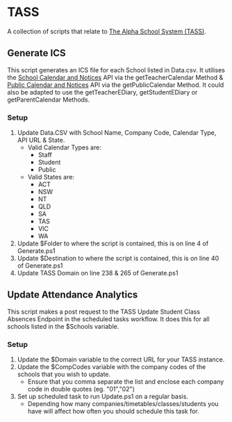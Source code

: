 # TASS
A collection of scripts that relate to [The Alpha School System (TASS)](https://www.tassweb.com.au/).

## Generate ICS
This script generates an ICS file for each School listed in Data.csv. It utilises the [School Calendar and Notices](https://github.com/TheAlphaSchoolSystemPTYLTD/school-calendar-and-notices) API via the getTeacherCalendar Method & [Public Calendar and Notices](https://github.com/TheAlphaSchoolSystemPTYLTD/public-calendar-and-notices) API via the getPublicCalendar Method. It could also be adapted to use the getTeacherEDiary, getStudentEDiary or getParentCalendar Methods.
### Setup
1. Update Data.CSV with School Name, Company Code, Calendar Type, API URL & State.
    - Valid Calendar Types are:
        - Staff
        - Student
        - Public
    - Valid States are:
        - ACT
        - NSW
        - NT
        - QLD
        - SA
        - TAS
        - VIC
        - WA
2.  Update $Folder to where the script is contained, this is on line 4 of Generate.ps1
3.  Update $Destination to where the script is contained, this is on line 40 of Generate.ps1
4.  Update TASS Domain on line 238 & 265 of Generate.ps1

## Update Attendance Analytics
This script makes a post request to the TASS Update Student Class Absences Endpoint in the scheduled tasks workflow. It does this for all schools listed in the $Schools variable.
### Setup
1. Update the $Domain variable to the correct URL for your TASS instance.
2. Update the $CompCodes variable with the company codes of the schools that you wish to update.
    - Ensure that you comma separate the list and enclose each company code in double quotes (eg. "01","02")
4. Set up scheduled task to run Update.ps1 on a regular basis.
    - Depending how many companies/timetables/classes/students you have will affect how often you should schedule this task for.
